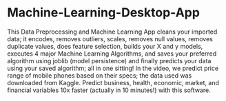 # Machine-Learning-Desktop-App
This Data Preprocessing and Machine Learning App cleans your imported data; it encodes, removes outliers, scales, removes null values, removes duplicate values, does feature selection, builds your X and y models, executes 4 major Machine Learning Algorithms, and saves your preferred algorithm using joblib (model persistence) and finally predicts your data using your saved algorithm; all in one sitting! In the video, we predict price range of mobile phones based on their specs; the data used was downloaded from Kaggle. Predict business, health, economic, market, and financial variables 10x faster (actually in 10 minutes!) with this software.

